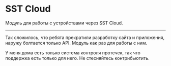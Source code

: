 # SST Cloud

Модуль для работы с устройствами через SST Cloud.

---

Так сложилось, что ребята прекратили разработку сайта и приложения, наружу болтается только API. Модуль как раз для работы с ним.

У меня дома есть только система контроля протечек, так что поддержка есть только для него. Не стесняйтесь контрибьютить.